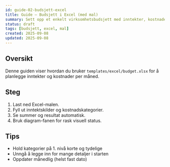 ```yaml
---
id: guide-02-budsjett-excel
title: Guide – Budsjett i Excel (med mal)
summary: Sett opp et enkelt virksomhetsbudsjett med inntekter, kostnader og resultat. Inkluderer nedlastbar mal.
status: draft
tags: [budsjett, excel, mal]
created: 2025-09-08
updated: 2025-09-08
---
```


## Oversikt
Denne guiden viser hvordan du bruker `templates/excel/budget.xlsx` for å planlegge inntekter og kostnader per måned.

## Steg
1. Last ned Excel-malen.
2. Fyll ut inntektskilder og kostnadskategorier.
3. Se summer og resultat automatisk.
4. Bruk diagram-fanen for rask visuell status.

## Tips
- Hold kategorier på 1. nivå korte og tydelige
- Unngå å legge inn for mange detaljer i starten
- Oppdater månedlig (helst fast dato)
